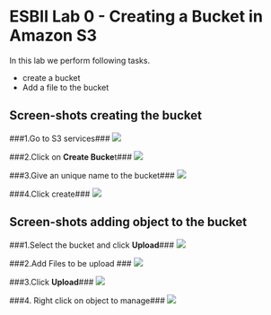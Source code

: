 # ESBII Lab 0 - Creating a Bucket in Amazon S3 #

In this lab we perform following tasks.

- create a bucket
- Add a file to the bucket

## Screen-shots creating the bucket ##

###1.Go to S3 services###
![](http://i.imgur.com/bq0BH6j.png)


###2.Click on **Create Bucke**t###
![](http://i.imgur.com/UpGd1KU.png)

###3.Give an unique name to the bucket###
![](http://i.imgur.com/gf7T6i9.png)

###4.Click create###
![](http://i.imgur.com/aBVE2jI.png)

## Screen-shots adding object to the bucket ##

###1.Select the bucket and click **Upload**###
![](http://i.imgur.com/2ydOrrs.png)

###2.Add Files to be upload ###
![](http://i.imgur.com/ExNQStG.png)

###3.Click **Upload**###
![](http://i.imgur.com/x3YN0io.png)

###4. Right click on object to manage###
![](http://i.imgur.com/waAo455.png)